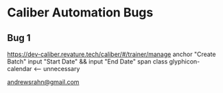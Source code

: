 Caliber Automation Bugs
==================================================

Bug 1
------------------------------------------------------
https://dev-caliber.revature.tech/caliber/#/trainer/manage
anchor "Create Batch"
input "Start Date" && input "End Date"
span class glyphicon-calendar <-- unnecessary


andrewsrahn@gmail.com